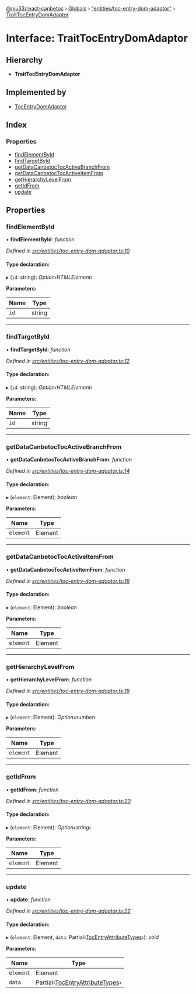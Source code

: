 [@nju33/react-canbetoc](../README.md) › [Globals](../globals.md) › ["entities/toc-entry-dom-adaptor"](../modules/_entities_toc_entry_dom_adaptor_.md) › [TraitTocEntryDomAdaptor](_entities_toc_entry_dom_adaptor_.traittocentrydomadaptor.md)

# Interface: TraitTocEntryDomAdaptor

## Hierarchy

* **TraitTocEntryDomAdaptor**

## Implemented by

* [TocEntryDomAdaptor](../classes/_interface_toc_entry_dom_adaptor_.tocentrydomadaptor.md)

## Index

### Properties

* [findElementById](_entities_toc_entry_dom_adaptor_.traittocentrydomadaptor.md#findelementbyid)
* [findTargetById](_entities_toc_entry_dom_adaptor_.traittocentrydomadaptor.md#findtargetbyid)
* [getDataCanbetocTocActiveBranchFrom](_entities_toc_entry_dom_adaptor_.traittocentrydomadaptor.md#getdatacanbetoctocactivebranchfrom)
* [getDataCanbetocTocActiveItemFrom](_entities_toc_entry_dom_adaptor_.traittocentrydomadaptor.md#getdatacanbetoctocactiveitemfrom)
* [getHierarchyLevelFrom](_entities_toc_entry_dom_adaptor_.traittocentrydomadaptor.md#gethierarchylevelfrom)
* [getIdFrom](_entities_toc_entry_dom_adaptor_.traittocentrydomadaptor.md#getidfrom)
* [update](_entities_toc_entry_dom_adaptor_.traittocentrydomadaptor.md#update)

## Properties

###  findElementById

• **findElementById**: *function*

*Defined in [src/entities/toc-entry-dom-adaptor.ts:10](https://github.com/nju33/react-canbetoc/blob/dbfcbaa/src/entities/toc-entry-dom-adaptor.ts#L10)*

#### Type declaration:

▸ (`id`: string): *Option‹HTMLElement›*

**Parameters:**

Name | Type |
------ | ------ |
`id` | string |

___

###  findTargetById

• **findTargetById**: *function*

*Defined in [src/entities/toc-entry-dom-adaptor.ts:12](https://github.com/nju33/react-canbetoc/blob/dbfcbaa/src/entities/toc-entry-dom-adaptor.ts#L12)*

#### Type declaration:

▸ (`id`: string): *Option‹HTMLElement›*

**Parameters:**

Name | Type |
------ | ------ |
`id` | string |

___

###  getDataCanbetocTocActiveBranchFrom

• **getDataCanbetocTocActiveBranchFrom**: *function*

*Defined in [src/entities/toc-entry-dom-adaptor.ts:14](https://github.com/nju33/react-canbetoc/blob/dbfcbaa/src/entities/toc-entry-dom-adaptor.ts#L14)*

#### Type declaration:

▸ (`element`: Element): *boolean*

**Parameters:**

Name | Type |
------ | ------ |
`element` | Element |

___

###  getDataCanbetocTocActiveItemFrom

• **getDataCanbetocTocActiveItemFrom**: *function*

*Defined in [src/entities/toc-entry-dom-adaptor.ts:16](https://github.com/nju33/react-canbetoc/blob/dbfcbaa/src/entities/toc-entry-dom-adaptor.ts#L16)*

#### Type declaration:

▸ (`element`: Element): *boolean*

**Parameters:**

Name | Type |
------ | ------ |
`element` | Element |

___

###  getHierarchyLevelFrom

• **getHierarchyLevelFrom**: *function*

*Defined in [src/entities/toc-entry-dom-adaptor.ts:18](https://github.com/nju33/react-canbetoc/blob/dbfcbaa/src/entities/toc-entry-dom-adaptor.ts#L18)*

#### Type declaration:

▸ (`element`: Element): *Option‹number›*

**Parameters:**

Name | Type |
------ | ------ |
`element` | Element |

___

###  getIdFrom

• **getIdFrom**: *function*

*Defined in [src/entities/toc-entry-dom-adaptor.ts:20](https://github.com/nju33/react-canbetoc/blob/dbfcbaa/src/entities/toc-entry-dom-adaptor.ts#L20)*

#### Type declaration:

▸ (`element`: Element): *Option‹string›*

**Parameters:**

Name | Type |
------ | ------ |
`element` | Element |

___

###  update

• **update**: *function*

*Defined in [src/entities/toc-entry-dom-adaptor.ts:22](https://github.com/nju33/react-canbetoc/blob/dbfcbaa/src/entities/toc-entry-dom-adaptor.ts#L22)*

#### Type declaration:

▸ (`element`: Element, `data`: Partial‹[TocEntryAttributeTypes](_entities_toc_entry_dom_adaptor_.tocentryattributetypes.md)›): *void*

**Parameters:**

Name | Type |
------ | ------ |
`element` | Element |
`data` | Partial‹[TocEntryAttributeTypes](_entities_toc_entry_dom_adaptor_.tocentryattributetypes.md)› |
